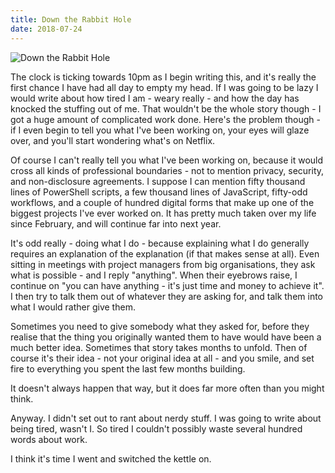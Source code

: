 ```yaml
---
title: Down the Rabbit Hole
date: 2018-07-24
---
```


![Down the Rabbit Hole](https://source.unsplash.com/gp8BLyaTaA0/1600x900)

The clock is ticking towards 10pm as I begin writing this, and it's really the first chance I have had all day to empty my head. If I was going to be lazy I would write about how tired I am - weary really - and how the day has knocked the stuffing out of me. That wouldn't be the whole story though - I got a huge amount of complicated work done. Here's the problem though - if I even begin to tell you what I've been working on, your eyes will glaze over, and you'll start wondering what's on Netflix.

Of course I can't really tell you what I've been working on, because it would cross all kinds of professional boundaries - not to mention privacy, security, and non-disclosure agreements. I suppose I can mention fifty thousand lines of PowerShell scripts, a few thousand lines of JavaScript, fifty-odd workflows, and a couple of hundred digital forms that make up one of the biggest projects I've ever worked on. It has pretty much taken over my life since February, and will continue far into next year.

It's odd really - doing what I do - because explaining what I do generally requires an explanation of the explanation (if that makes sense at all). Even sitting in meetings with project managers from big organisations, they ask what is possible - and I reply "anything". When their eyebrows raise, I continue on "you can have anything - it's just time and money to achieve it". I then try to talk them out of whatever they are asking for, and talk them into what I would rather give them.

Sometimes you need to give somebody what they asked for, before they realise that the thing you originally wanted them to have would have been a much better idea. Sometimes that story takes months to unfold. Then of course it's their idea - not your original idea at all - and you smile, and set fire to everything you spent the last few months building.

It doesn't always happen that way, but it does far more often than you might think.

Anyway. I didn't set out to rant about nerdy stuff. I was going to write about being tired, wasn't I. So tired I couldn't possibly waste several hundred words about work.

I think it's time I went and switched the kettle on.